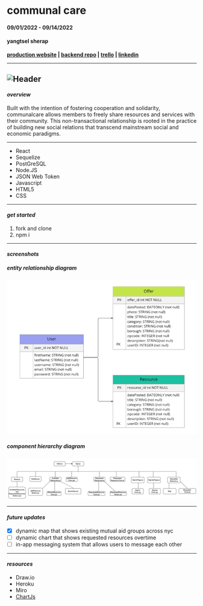 
# communal care
#### 09/01/2022 - 09/14/2022
#### yangtsel sherap

**[production website](https://communalcareapp.herokuapp.com/) | [backend repo](https://github.com/y-sherap/communalcare) | [trello](https://trello.com/invite/b/Sm4ThAvO/7c9596bd5ad7858fbdfc4015dc7560dd/communal-care) |  [linkedin](https://www.linkedin.com/in/ysherap/)**

---
![Header](https://i.pinimg.com/originals/bf/c4/a2/bfc4a2c57d1465b5f9ae6b2d3a39e59e.jpg)
---

#### *overview*

Built with the intention of fostering cooperation and solidarity, communalcare allows members to freely share resources and services with their community. This non-transactional relationship is rooted in the practice of building new social relations that transcend mainstream social and economic paradigms.

***
* React
* Sequelize
* PostGreSQL
* Node.JS
* JSON Web Token
* Javascript
* HTML5
* CSS

***

#### *get started*
1. fork and clone
2. npm i
---

#### *screenshots*


##### *entity relationship diagram*

![ERD](communalcare/public/erd_communalcare.png)


##### *component hierarchy diagram*

![CHD](communalcare/public/chd_communalcare.png)


---

#### *future updates*
- [x] dynamic map that shows existing mutual aid groups across nyc
- [ ] dynamic chart that shows requested resources overtime
- [ ] in-app messaging system that allows users to message each other
---

#### *resources*

- Draw.io
- Heroku
- Miro
- [ChartJs](https://www.chartjs.org/docs/latest/)
